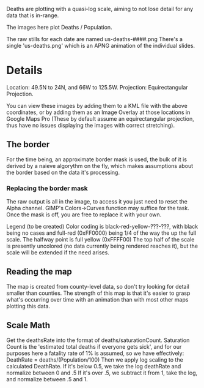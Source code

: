 Deaths are plotting with a quasi-log scale, aiming to not lose detail for any data that is in-range.

The images here plot Deaths / Population.

The raw stills for each date are named us-deaths-####.png
There's a single 'us-deaths.png' which is an APNG animation of the individual slides.


# Details

 Location: 49.5N to 24N, and 66W to 125.5W.
 Projection: Equirectangular Projection.
 
You can view these images by adding them to a KML file with the above coordinates, or by adding them
as an Image Overlay at those locations in Google Maps Pro (These by default assume an equirectangular projection, thus have no issues displaying the images with correct stretching).

## The border
For the time being, an approximate border mask is used, the bulk of it is derived by a naieve algorythm on the fly, which makes assumptions about the border based on the data it's processing.  
### Replacing the border mask
The raw output is all in the image, to access it you just need to reset the Alpha channel.  GIMP's Colors->Curves function may suffice for the task.  Once the mask is off, you are free to replace it with your own.

Legend (to be created)
Color coding is black-red-yellow-???-???, with black being no cases and full-red (0xFF0000) being 1/4 of the way the up the full scale.  The halfway point is full yellow (0xFFFF00)  The top half of the scale is presently uncolored (no data currently being rendered reaches it), but the scale will be extended if the need arises.

## Reading the map
The map is created from county-level data, so don't try looking for detail smaller than counties.  The strength of this map is that it's easier to grasp what's occurring over time with an animation than with most other maps plotting this data.  

## Scale Math
Get the deathsRate into the format of deaths/saturationCount.
Saturation Count is the 'estimated total deaths if everyone gets sick', and for
our purposes here a fatality rate of 1% is assumed, so we have effectively:
 DeathRate = deaths/(Population/100)
Then we apply log scaling to the calculated DeathRate.  If it's below 0.5, we take the log deathRate and normalize between 0 and .5
If it's over .5, we subtract it from 1, take the log, and normalize between .5 and 1.
